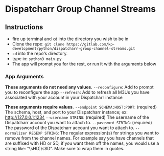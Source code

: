 # Dispatcharr Group Channel Streams

## Instructions

* fire up terminal and `cd` into the directory you wish to be in
* Clone the repo: `git clone https://gitlab.com/kp-development/python/dispatcharr-group-channel-streams.git`
* `cd` into the repo's directory.
* type in: `python3 main.py`
* The app will prompt you for the rest, or run it with the arguments below

### App Arguments

**These arguments do not need any values.**
`--reconfigure`: Add to prompt you to reconfigure the app
`--refresh`: Add to refresh all M3Us you have associated with your account in your Dispatcharr instance

**These arguments require values.**
`--endpoint SCHEMA:HOST:PORT`: (required) The schema, host, and port to your Dispatcharr instance; ex: http://127.0.0.1:1234
`--username STRING`: (required) The username of the Dispatcharr account you want to attach to.
`--password STRING`: (required) The password of the Dispatcharr account you want to attach to.
`--normalizer REGEXP STRING`: The regular expression(s) for strings you want to remove from the channel names. For example say you have channels that are suffixed with HD or SD, if you want them off the names, you would use a string like: "\sHD|\sSD".  Make sure to wrap them in quotes.
